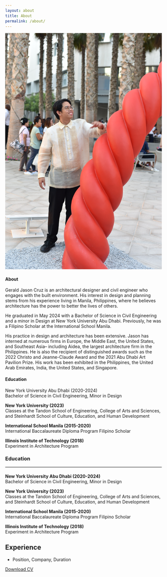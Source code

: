 ```yaml
---
layout: about
title: About
permalink: /about/
---
```


<div class="content-row">
  <div class="content-col" style="flex: 1 1 0;">
    <img src="/assets/images/about/about-image.jpeg" alt="Gerald Jason Cruz">
  </div>
  
  <div class="content-col" style="flex: 1 1 0;">
  <h4> About </h4>
    <p>
	Gerald Jason Cruz is an architectural designer and civil engineer who engages with the built environment. His interest in design and planning stems from his experience living in Manila, Philippines, where he believes architecture has the power to better the lives of others. </p>
	<p>
	He graduated in May 2024 with a Bachelor of Science in Civil Engineering and a minor in Design at New York University Abu Dhabi. Previously, he was a Filipino Scholar at the International School Manila. </p>
	<p>
	His practice in design and architecture has been extensive. Jason has interned at numerous firms in Europe, the Middle East, the United States, and Southeast Asia– including Aidea, the largest architecture firm in the Philippines. He is also the recipient of distinguished awards such as the 2022 Christo and Jeanne-Claude Award and the 2021 Abu Dhabi Art Pavilion Prize. His work has been exhibited in the Philippines, the United Arab Emirates, India, the United States, and Singapore.    </p>
  </div>

  <div class="content-col" style="flex: 1 1 0;">
  <h4> Education </h4>
  New York University Abu Dhabi (2020-2024) <br>
Bachelor of Science in Civil Engineering, Minor in Design 

**New York University (2023)** <br>
Classes at the Tandon School of Engineering, College of Arts and Sciences, and Steinhardt School of Culture, Education, and Human Development

**International School Manila (2015-2020)** <br>
International Baccalaureate Diploma Program
Filipino Scholar

**Illinois Institute of Technology (2018)** <br>
Experiment in Architecture Program
  </div>

</div>

### Education 
<hr style="border: none; height: 1px; margin-top: 0px; margin-bottom: 20px; background-color: black;">

**New York University Abu Dhabi (2020-2024)** <br>
Bachelor of Science in Civil Engineering, Minor in Design 

**New York University (2023)** <br>
Classes at the Tandon School of Engineering, College of Arts and Sciences, and Steinhardt School of Culture, Education, and Human Development

**International School Manila (2015-2020)** <br>
International Baccalaureate Diploma Program
Filipino Scholar

**Illinois Institute of Technology (2018)** <br>
Experiment in Architecture Program

## Experience

- Position, Company, Duration

[Download CV](/assets/documents/cv.pdf)
